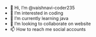 - 👋 Hi, I’m @vaishnavi-coder235
- 👀 I’m interested in coding
- 🌱 I’m currently learning java
- 💞️ I’m looking to collaborate on website
- 📫 How to reach me social accounts

<!---
vaishnavi-coder235/vaishnavi-coder235 is a ✨ special ✨ repository because its `README.md` (this file) appears on your GitHub profile.
You can click the Preview link to take a look at your changes.
--->
